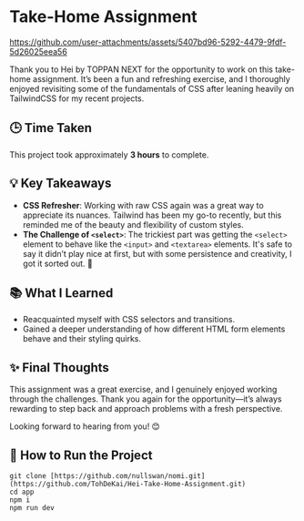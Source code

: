 # Take-Home Assignment 


https://github.com/user-attachments/assets/5407bd96-5292-4479-9fdf-5d26025eea56


Thank you to Hei by TOPPAN NEXT for the opportunity to work on this take-home assignment. It’s been a fun and refreshing exercise, and I thoroughly enjoyed revisiting some of the fundamentals of CSS after leaning heavily on TailwindCSS for my recent projects.

## 🕒 Time Taken
This project took approximately **3 hours** to complete.

## 💡 Key Takeaways
- **CSS Refresher**: Working with raw CSS again was a great way to appreciate its nuances. Tailwind has been my go-to recently, but this reminded me of the beauty and flexibility of custom styles.
- **The Challenge of `<select>`**: The trickiest part was getting the `<select>` element to behave like the `<input>` and `<textarea>` elements. It's safe to say it didn’t play nice at first, but with some persistence and creativity, I got it sorted out. 💪

## 📚 What I Learned
- Reacquainted myself with CSS selectors and transitions.
- Gained a deeper understanding of how different HTML form elements behave and their styling quirks.

## ✨ Final Thoughts
This assignment was a great exercise, and I genuinely enjoyed working through the challenges. Thank you again for the opportunity—it’s always rewarding to step back and approach problems with a fresh perspective.

Looking forward to hearing from you! 😊

## 🚀 How to Run the Project
```shell
git clone [https://github.com/nullswan/nomi.git](https://github.com/TohDeKai/Hei-Take-Home-Assignment.git)
cd app
npm i
npm run dev
```


